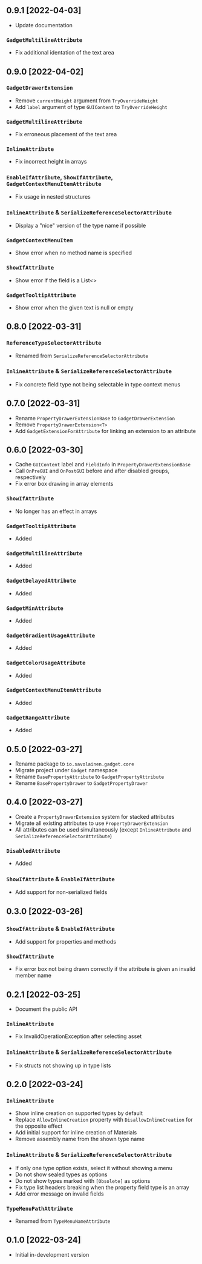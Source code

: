 ﻿## 0.9.1 [2022-04-03]

- Update documentation

### `GadgetMultilineAttribute`
- Fix additional identation of the text area

## 0.9.0 [2022-04-02]

### `GadgetDrawerExtension`
- Remove `currentHeight` argument from `TryOverrideHeight`
- Add `label` argument of type `GUIContent` to `TryOverrideHeight`

### `GadgetMultilineAttribute`
- Fix erroneous placement of the text area

### `InlineAttribute`
- Fix incorrect height in arrays

### `EnableIfAttribute`, `ShowIfAttribute`, `GadgetContextMenuItemAttribute`
- Fix usage in nested structures

### `InlineAttribute` & `SerializeReferenceSelectorAttribute`
- Display a "nice" version of the type name if possible

### `GadgetContextMenuItem`
- Show error when no method name is specified

### `ShowIfAttribute`
- Show error if the field is a List<>

### `GadgetTooltipAttribute`
- Show error when the given text is null or empty

## 0.8.0 [2022-03-31]

### `ReferenceTypeSelectorAttribute`
- Renamed from `SerializeReferenceSelectorAttribute`

### `InlineAttribute` & `SerializeReferenceSelectorAttribute`
- Fix concrete field type not being selectable in type context menus

## 0.7.0 [2022-03-31]

- Rename `PropertyDrawerExtensionBase` to `GadgetDrawerExtension`
- Remove `PropertyDrawerExtension<T>`
- Add `GadgetExtensionForAttribute` for linking an extension to an attribute

## 0.6.0 [2022-03-30]

- Cache `GUIContent` label and `FieldInfo` in `PropertyDrawerExtensionBase`
- Call `OnPreGUI` and `OnPostGUI` before and after disabled groups, respectively
- Fix error box drawing in array elements

### `ShowIfAttribute`
- No longer has an effect in arrays

### `GadgetTooltipAttribute`
- Added

### `GadgetMultilineAttribute`
- Added

### `GadgetDelayedAttribute`
- Added

### `GadgetMinAttribute`
- Added

### `GadgetGradientUsageAttribute`
- Added

### `GadgetColorUsageAttribute`
- Added

### `GadgetContextMenuItemAttribute`
- Added

### `GadgetRangeAttribute`
- Added

## 0.5.0 [2022-03-27]

- Rename package to `io.savolainen.gadget.core`
- Migrate project under `Gadget` namespace
- Rename `BasePropertyAttribute` to `GadgetPropertyAttribute`
- Rename `BasePropertyDrawer` to `GadgetPropertyDrawer`

## 0.4.0 [2022-03-27]

- Create a `PropertyDrawerExtension` system for stacked attributes
- Migrate all existing attributes to use `PropertyDrawerExtension`
- All attributes can be used simultaneously (except `InlineAttribute` and `SerializeReferenceSelectorAttribute`)

### `DisabledAttribute`
- Added

### `ShowIfAttribute` & `EnableIfAttribute`
- Add support for non-serialized fields

## 0.3.0 [2022-03-26]

### `ShowIfAttribute` & `EnableIfAttribute`
- Add support for properties and methods

### `ShowIfAttribute`
- Fix error box not being drawn correctly if the attribute is given an invalid member name

## 0.2.1 [2022-03-25]

- Document the public API

### `InlineAttribute`
- Fix InvalidOperationException after selecting asset

### `InlineAttribute` & `SerializeReferenceSelectorAttribute`
- Fix structs not showing up in type lists

## 0.2.0 [2022-03-24]
### `InlineAttribute`
- Show inline creation on supported types by default
- Replace `AllowInlineCreation` property with `DisallowInlineCreation` for the opposite effect
- Add initial support for inline creation of Materials
- Remove assembly name from the shown type name

### `InlineAttribute` & `SerializeReferenceSelectorAttribute`
- If only one type option exists, select it without showing a menu
- Do not show sealed types as options
- Do not show types marked with `[Obsolete]` as options
- Fix type list headers breaking when the property field type is an array
- Add error message on invalid fields

### `TypeMenuPathAttribute`
- Renamed from `TypeMenuNameAttribute`

## 0.1.0 [2022-03-24]
- Initial in-development version
